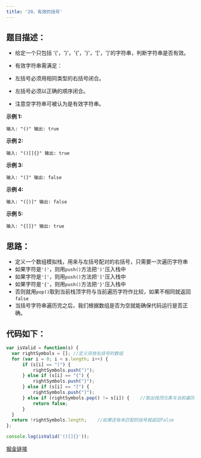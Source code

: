 ```yaml
---
title: '20、有效的括号'
---
```


## 题目描述：

- 给定一个只包括 '('，')'，'{'，'}'，'['，']'的字符串，判断字符串是否有效。

- 有效字符串需满足：

- 左括号必须用相同类型的右括号闭合。
- 左括号必须以正确的顺序闭合。
- 注意空字符串可被认为是有效字符串。

**示例 1:**

`输入: "()"
输出: true`

**示例 2:**

`输入: "()[]{}"
输出: true`

**示例 3:**

`输入: "(]"
输出: false`

**示例 4:**

`输入: "([)]"
输出: false`

**示例 5:**

`输入: "{[]}"
输出: true`

## 思路：  

- 定义一个数组模拟栈，用来与左括号配对的右括号，只需要一次遍历字符串
- 如果字符是`'('`，则用`push()`方法把`')'`压入栈中
- 如果字符是`'['`，则用`push()`方法把`']'`压入栈中
- 如果字符是`'{'`，则用`push()`方法把`'}'`压入栈中
- 否则就用`pop()`取到当前栈顶字符与当前遍历字符作比较，如果不相同就返回`false`
- 当括号字符串遍历完之后，我们根据数组是否为空就能确保代码运行是否正确。


## 代码如下：  

```js
var isValid = function(s) {
  var rightSymbols = []; //定义存放右括号的数组
  for (var i = 0; i < s.length; i++) {
      if (s[i] == "(") {
          rightSymbols.push(")");
      } else if (s[i] == "{") {
          rightSymbols.push("}");
      } else if (s[i] == "[") {
          rightSymbols.push("]");
      } else if (rightSymbols.pop() != s[i]) {    //取出栈顶元素与当前遍历字符比较
          return false;
      }
  }
  return !rightSymbols.length;    //如果还有未匹配的括号就返回false
};

console.log(isValid('()[]{}'));

```
[掘金链接](https://juejin.im/post/5e379a106fb9a02fdc3a5806)